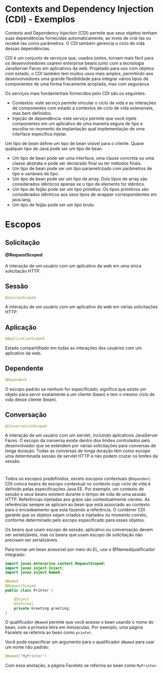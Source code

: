 # Contexts and Dependency Injection (CDI) - Exemplos

Contexts and Dependency Injection (CDI) permite que seus objetos tenham suas dependências fornecidas automaticamente, ao invés de criá-las ou recebê-las como parâmetros. O CDI também gerencia o ciclo de vida dessas dependências.

CDI é um conjunto de serviços que, usados juntos, tornam mais fácil para os desenvolvedores usarem enterprise beans junto com a tecnologia JavaServer Faces em aplicativos da web. Projetado para uso com objetos com estado, o CDI também tem muitos usos mais amplos, permitindo aos desenvolvedores uma grande flexibilidade para integrar vários tipos de componentes de uma forma fracamente acoplada, mas com segurança

Os serviços mais fundamentais fornecidos pelo CDI são os seguintes.
- Contextos: este serviço permite vincular o ciclo de vida e as interações de componentes com estado a contextos de ciclo de vida extensíveis, mas bem definidos.
- Injeção de dependência: este serviço permite que você injete componentes em um aplicativo de uma maneira segura de tipo e escolha no momento da implantação qual implementação de uma interface específica injetar.

Um tipo de bean define um tipo de bean visível para o cliente. Quase qualquer tipo de Java pode ser um tipo de bean.
- Um tipo de bean pode ser uma interface, uma classe concreta ou uma classe abstrata e pode ser declarado final ou ter métodos finais.
- Um tipo de bean pode ser um tipo parametrizado com parâmetros de tipo e variáveis ​​de tipo.
- Um tipo de bean pode ser um tipo de array. Dois tipos de array são considerados idênticos apenas se o tipo de elemento for idêntico.
- Um tipo de feijão pode ser um tipo primitivo. Os tipos primitivos são considerados idênticos aos seus tipos de wrapper correspondentes em java.lang.
- Um tipo de feijão pode ser um tipo bruto.

# Escopos

## Solicitação

#### @RequestScoped
A interação de um usuário com um aplicativo da web em uma única solicitação HTTP.

## Sessão

```java
@SessionScoped
```
A interação de um usuário com um aplicativo da web em várias solicitações HTTP.

## Aplicação

```java
@ApplicationScoped
```
Estado compartilhado em todas as interações dos usuários com um aplicativo da web.

## Dependente

```java
@Dependent
```
O escopo padrão se nenhum for especificado; significa que existe um objeto para servir exatamente a um cliente (bean) e tem o mesmo ciclo de vida desse cliente (bean).

## Conversação

```java
@ConversationScoped
```

A interação de um usuário com um servlet, incluindo aplicativos JavaServer Faces. O escopo da conversa existe dentro dos limites controlados pelo desenvolvedor que se estendem por várias solicitações para conversas de longa duração. Todas as conversas de longa duração têm como escopo uma determinada sessão de servlet HTTP e não podem cruzar os limites da sessão.

#
Todos os escopos predefinidos, exceto escopos contextuais `@Dependent`. CDI coloca beans de escopo contextual no contexto cujo ciclo de vida é definido pelas especificações Java EE. Por exemplo, um contexto de sessão e seus beans existem durante o tempo de vida de uma sessão HTTP. Referências injetadas aos grãos são contextualmente cientes. As referências sempre se aplicam ao bean que está associado ao contexto para o encadeamento que está fazendo a referência. O contêiner CDI garante que os objetos sejam criados e injetados no momento correto, conforme determinado pelo escopo especificado para esses objetos.

Os beans que usam escopo de sessão, aplicativo ou conversação devem ser serializáveis, mas os beans que usam escopo de solicitação não precisam ser serializáveis.

Para tornar um bean acessível por meio do EL, use o @Namedqualificador integrado:

```java
import javax.enterprise.context.RequestScoped;
import javax.inject.Inject;
import javax.inject.Named;

@Named
@RequestScoped
public class Printer {

    @Inject
    @Informal
    private Greeting greeting;
}
```

O qualificador `@Named` permite que você acesse o bean usando o nome do bean, com a primeira letra em minúsculas. Por exemplo, uma página Facelets se referiria ao bean como `printer`.

Você pode especificar um argumento para o qualificador `@Named` para usar um nome não padrão:

```java
@Named("MyPrinter")
```

Com essa anotação, a página Facelets se referiria ao bean como `MyPrinter`.

